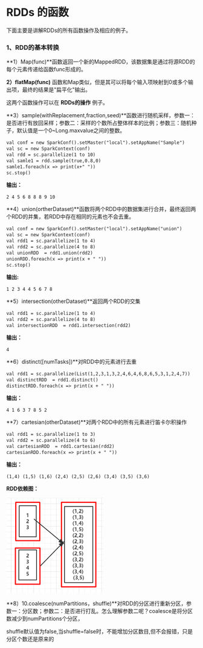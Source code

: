 # RDDs 的函数

下面主要是讲解RDDs的所有函数操作及相应的例子。

### **1、RDD的基本转换**

**1）Map\(func\)**函数返回一个新的MappedRDD，该数据集是通过将源RDD的每个元素传递给函数func形成的。

**2）flatMap\(func\)** 函数和Map类似，但是其可以将每个输入项映射到0或多个输出项，最终的结果是"扁平化"输出。

这两个函数操作可以在 **RDDs的操作** 例子。

**3）sample\(withReplacement,fraction,seed\)**函数进行随机采样，参数一：是否进行有放回采样；参数二：采样的个数所占整体样本的比例；参数三：随机种子，默认值是一个0~Long.maxvalue之间的整数。

```text
val conf = new SparkConf().setMaster("local").setAppName("Sample")
val sc = new SparkContext(conf)
val rdd = sc.parallelize(1 to 10)
val samle1 = rdd.sample(true,0.8,0)
samle1.foreach(x => print(x+" "))
sc.stop()
```

**输出：**

```text
2 4 5 6 8 8 8 9 10 
```

**4）union\(ortherDataset\)**函数将两个RDD中的数据集进行合并，最终返回两个RDD的并集，若RDD中存在相同的元素也不会去重。

```text
val conf = new SparkConf().setMaster("local").setAppName("union")
val sc = new SparkContext(conf)
val rdd1 = sc.parallelize(1 to 4)
val rdd2 = sc.parallelize(4 to 8)
val unionRDD  = rdd1.union(rdd2)
unionRDD.foreach(x => print(x + " "))
sc.stop()
```

**输出:**

```text
1 2 3 4 4 5 6 7 8
```

**5）intersection\(otherDataset\)**返回两个RDD的交集

```text
val rdd1 = sc.parallelize(1 to 4)
val rdd2 = sc.parallelize(4 to 8)
val intersectionRDD  = rdd1.intersection(rdd2)
```

**输出：**

```text
4
```

**6）distinct\(\[numTasks\]\)**对RDD中的元素进行去重

```text
val rdd1 = sc.parallelize(List(1,2,3,1,3,2,4,6,4,6,8,6,5,3,1,2,4,7))
val distinctRDD  = rdd1.distinct()
distinctRDD.foreach(x => print(x + " "))
```

**输出：**

```text
4 1 6 3 7 8 5 2 
```

**7）cartesian\(otherDataset\)**对两个RDD中的所有元素进行笛卡尔积操作

```text
val rdd1 = sc.parallelize(1 to 3)
val rdd2 = sc.parallelize(4 to 6)
val cartesianRDD  = rdd1.cartesian(rdd2)
cartesianRDD.foreach(x => print(x + " "))
```

**输出：**

```text
(1,4) (1,5) (1,6) (2,4) (2,5) (2,6) (3,4) (3,5) (3,6) 
```

**RDD依赖图：**

![](../.gitbook/assets/image%20%2841%29.png)

**8）10.coalesce\(numPartitions，shuffle\)**对RDD的分区进行重新分区，参数一：分区数；参数二：是否进行打乱。怎么理解参数二呢？coalesce是将分区数减少到numPartitions个分区，

shuffle默认值为false,当shuffle=false时，不能增加分区数目,但不会报错，只是分区个数还是原来的






















































